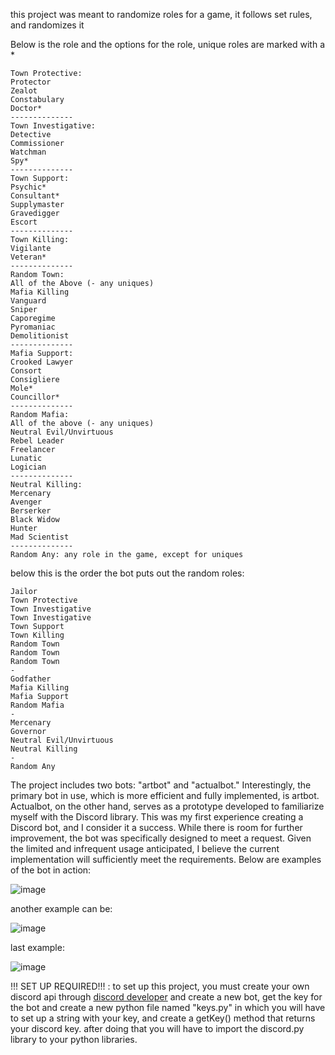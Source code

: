 this project was meant to randomize roles for a game, it follows set rules, and randomizes it

Below is the role and the options for the role, unique roles are marked with a *

    Town Protective:
    Protector
    Zealot 
    Constabulary
    Doctor*
    --------------
    Town Investigative:
    Detective
    Commissioner
    Watchman
    Spy*
    --------------
    Town Support:
    Psychic*
    Consultant*
    Supplymaster
    Gravedigger
    Escort
    --------------
    Town Killing:
    Vigilante
    Veteran*
    --------------
    Random Town:
    All of the Above (- any uniques) 
    Mafia Killing
    Vanguard
    Sniper
    Caporegime
    Pyromaniac
    Demolitionist
    --------------
    Mafia Support:
    Crooked Lawyer
    Consort
    Consigliere
    Mole*
    Councillor*
    --------------
    Random Mafia:
    All of the above (- any uniques) 
    Neutral Evil/Unvirtuous
    Rebel Leader
    Freelancer
    Lunatic
    Logician
    --------------
    Neutral Killing:
    Mercenary
    Avenger
    Berserker
    Black Widow
    Hunter
    Mad Scientist
    --------------
    Random Any: any role in the game, except for uniques

below this is the order the bot puts out the random roles:

    Jailor
    Town Protective
    Town Investigative
    Town Investigative
    Town Support
    Town Killing
    Random Town
    Random Town
    Random Town
    -
    Godfather
    Mafia Killing
    Mafia Support
    Random Mafia
    -
    Mercenary
    Governor
    Neutral Evil/Unvirtuous
    Neutral Killing
    -
    Random Any

The project includes two bots: "artbot" and "actualbot." Interestingly, the primary bot in use,
which is more efficient and fully implemented, is artbot. Actualbot, on the other hand, serves 
as a prototype developed to familiarize myself with the Discord library. This was my first 
experience creating a Discord bot, and I consider it a success. While there is room for further
improvement, the bot was specifically designed to meet a request. Given the limited and infrequent
usage anticipated, I believe the current implementation will sufficiently meet the requirements.
Below are examples of the bot in action:

![image](https://github.com/user-attachments/assets/1cba2875-b323-4ecf-9a94-b583c03bb4e4)

another example can be:

![image](https://github.com/user-attachments/assets/6dafdae7-b42d-49f8-8f71-346896b303f5)

last example:

![image](https://github.com/user-attachments/assets/8cdd97f7-3c89-4e26-8951-ec5dc3afe7cb)


!!! SET UP REQUIRED!!! :
to set up this project, you must create your own discord api through [discord developer](https://discord.com/developers/applications)   and create a new bot, get the key for the bot and create a new python file named "keys.py" in which you will have to set up a string with your key, and create a getKey() method that returns your discord key. after doing that you will have to import the discord.py library to your python libraries.